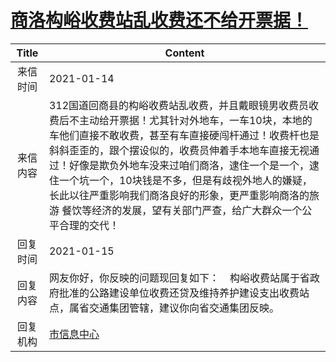 # <a href="http://www.shangluo.gov.cn/zmhd/ldxxxx.jsp?urltype=leadermail.LeaderMailContentUrl&wbtreeid=1112&leadermailid=6816">商洛构峪收费站乱收费还不给开票据！</a>
| Title |                                                                                                             Content                                                                                                              |
|:-----:|----------------------------------------------------------------------------------------------------------------------------------------------------------------------------------------------------------------------------------|
| 来信时间  | 2021-01-14                                                                                                                                                                                                                       |
| 来信内容  | 312国道回商县的构峪收费站乱收费，并且戴眼镜男收费员收费后不主动给开票据！尤其针对外地车，一车10块，本地的车他们直接不敢收费，甚至有车直接硬闯杆通过！收费杆也是斜斜歪歪的，跟个摆设似的，收费员伸着手本地车直接无视通过！好像是欺负外地车没来过咱们商洛，逮住一个是一个，逮住一个坑一个，10块钱是不多，但是有歧视外地人的嫌疑，长此以往严重影响我们商洛良好的形象，更严重影响商洛的旅游 餐饮等经济的发展，望有关部门严查，给广大群众一个公平合理的交代！ |
| 回复时间  | 2021-01-15                                                                                                                                                                                                                       |
| 回复内容  | 网友你好，你反映的问题现回复如下：    构峪收费站属于省政府批准的公路建设单位收费还贷及维持养护建设支出收费站点，属省交通集团管辖，建议你向省交通集团反映。                                                                                                                                                  |
| 回复机构  | <a href="../../categories/agencies/市信息中心.md">市信息中心</a>                                                                                                                                                                           |